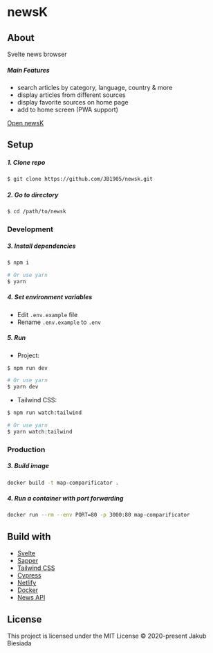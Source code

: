 # newsK

## About

Svelte news browser

##### Main Features

- search articles by category, language, country & more
- display articles from different sources
- display favorite sources on home page
- add to home screen (PWA support)

[Open newsK](https://newsk.netlify.app/)

## Setup

##### 1. Clone repo

```sh
$ git clone https://github.com/JB1905/newsk.git
```

##### 2. Go to directory

```sh
$ cd /path/to/newsk
```

### Development

##### 3. Install dependencies

```sh
$ npm i

# Or use yarn
$ yarn
```

##### 4. Set environment variables

- Edit `.env.example` file
- Rename `.env.example` to `.env`

##### 5. Run

- Project:

```sh
$ npm run dev

# Or use yarn
$ yarn dev
```

- Tailwind CSS:

```sh
$ npm run watch:tailwind

# Or use yarn
$ yarn watch:tailwind
```

### Production

##### 3. Build image

```sh
docker build -t map-comparificator .
```

##### 4. Run a container with port forwarding

```sh
docker run --rm --env PORT=80 -p 3000:80 map-comparificator
```

## Build with

- [Svelte](https://svelte.dev/)
- [Sapper](https://sapper.svelte.dev/)
- [Tailwind CSS](https://tailwindcss.com/)
- [Cypress](https://www.cypress.io/)
- [Netlify](https://www.netlify.com/)
- [Docker](https://www.docker.com/)
- [News API](https://newsapi.org/)

## License

This project is licensed under the MIT License © 2020-present Jakub Biesiada
